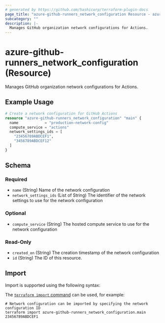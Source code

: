 ```yaml
---
# generated by https://github.com/hashicorp/terraform-plugin-docs
page_title: "azure-github-runners_network_configuration Resource - azure-github-runners"
subcategory: ""
description: |-
  Manages GitHub organization network configurations for Actions.
---
```


# azure-github-runners_network_configuration (Resource)

Manages GitHub organization network configurations for Actions.

## Example Usage

```terraform
# Create a network configuration for GitHub Actions
resource "azure-github-runners_network_configuration" "main" {
  name            = "production-network-config"
  compute_service = "actions"
  network_settings_ids = [
    "23456789ABDCEF1",
    "3456789ABDCEF12"
  ]
}
```

<!-- schema generated by tfplugindocs -->
## Schema

### Required

- `name` (String) Name of the network configuration
- `network_settings_ids` (List of String) The identifier of the network settings to use for the network configuration

### Optional

- `compute_service` (String) The hosted compute service to use for the network configuration

### Read-Only

- `created_on` (String) The creation timestamp of the network configuration
- `id` (String) The ID of this resource.

## Import

Import is supported using the following syntax:

The [`terraform import` command](https://developer.hashicorp.com/terraform/cli/commands/import) can be used, for example:

```shell
# Network configuration can be imported by specifying the network configuration ID
terraform import azure-github-runners_network_configuration.main 23456789ABDCEF1
```
